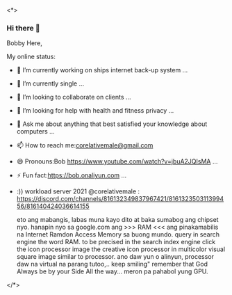 <*>

### Hi there 👋

Bobby Here,

My online status:

- 🔭 I’m currently working on ships internet back-up system ...
- 🌱 I’m currently single ...
- 👯 I’m looking to collaborate on clients ...
- 🤔 I’m looking for help with health and fitness privacy ...
- 💬 Ask me about anything that best satisfied your knowledge about computers ...
- 📫 How to reach me:corelativemale@gmail.com
- 😄 Pronouns:Bob https://www.youtube.com/watch?v=jbuA2JQIsMA ...
- ⚡ Fun fact:https://bob.onaliyun.com ...
- :)) workload server 2021 @corelativemale : https://discord.com/channels/816132349837967421/816132350311399456/816140424036614155

  eto ang mabangis, labas muna kayo dito at baka sumabog ang chipset nyo. hanapin nyo sa google.com  ang >>> RAM  <<< ang pinakamabilis na Internet Ramdon Access Memory sa buong     mundo. query in search engine the word RAM. to be precised in the search index engine click the icon processor image the creative icon processor in multicolor visual square
  image similar to processor. ano daw yun o alinyun, processor daw na virtual na parang tutoo,.. keep smiling" remember that God Always be by your Side All the way...
  meron pa pahabol yung GPU.
  
</*>
